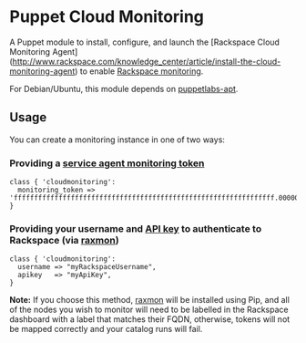 Puppet Cloud Monitoring
=======================

A Puppet module to install, configure, and launch the [Rackspace Cloud Monitoring Agent]
(http://www.rackspace.com/knowledge_center/article/install-the-cloud-monitoring-agent)
to enable
[Rackspace monitoring](http://www.rackspace.com/cloud/monitoring/).

For Debian/Ubuntu, this module depends on
[puppetlabs-apt](https://github.com/puppetlabs/puppetlabs-apt).


Usage
-----

You can create a monitoring instance in one of two ways:

### Providing a [service agent monitoring token](http://docs.rackspace.com/cm/api/v1.0/cm-devguide/content/service-agent-tokens.html#service-agent-token-create-token)

    class { 'cloudmonitoring':
      monitoring_token => 'ffffffffffffffffffffffffffffffffffffffffffffffffffffffffffffffff.000000'  
    }

### Providing your username and [API key](http://www.rackspace.com/knowledge_center/article/rackspace-cloud-essentials-1-generating-your-api-key) to authenticate to Rackspace (via [raxmon](https://github.com/racker/rackspace-monitoring-cli))

    class { 'cloudmonitoring':
	  username => "myRackspaceUsername",
	  apikey   => "myApiKey",
    }


**Note:** If you choose this method, [raxmon](https://github.com/racker/rackspace-monitoring-cli) will be installed using Pip, and all of the nodes you wish to monitor will need to be labelled in the Rackspace dashboard with a label that matches their FQDN, otherwise, tokens will not be mapped correctly and your catalog runs will fail.
